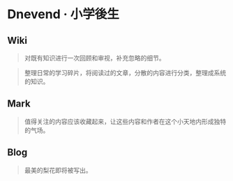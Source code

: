 # Dnevend · 小学後生

## Wiki

> 对既有知识进行一次回顾和审视，补充忽略的细节。

> 整理日常的学习碎片，将阅读过的文章，分散的内容进行分类，整理成系统的知识。

## Mark

> 值得关注的内容应该收藏起来，让这些内容和作者在这个小天地内形成独特的气场。

## Blog

> 最美的梨花即将被写出。
